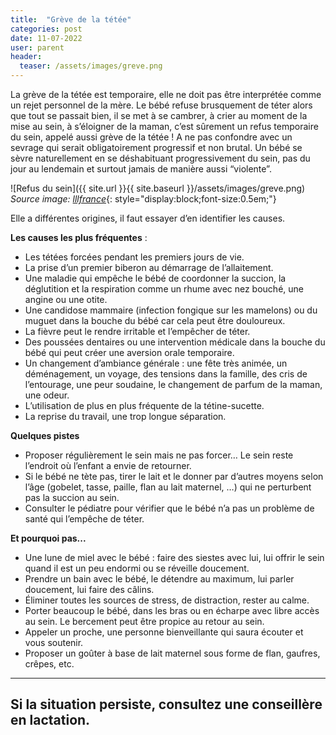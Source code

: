 ```yaml
---
title:  "Grève de la tétée"
categories: post
date: 11-07-2022
user: parent
header:
  teaser: /assets/images/greve.png
---
```


La grève de la tétée est temporaire, elle ne doit pas être interprétée comme un rejet personnel
de la mère.
Le bébé refuse brusquement de téter alors que tout se passait bien, il se met à se cambrer, à
crier au moment de la mise au sein, à s’éloigner de la maman, c’est sûrement un refus
temporaire du sein, appelé aussi grève de la tétée ! A ne pas confondre avec un sevrage qui
serait obligatoirement progressif et non brutal. Un bébé se sèvre naturellement en se
déshabituant progressivement du sein, pas du jour au lendemain et surtout jamais de manière
aussi “violente”.

![Refus du sein]({{ site.url }}{{ site.baseurl }}/assets/images/greve.png)
*Source image: [lllfrance](https://www.lllfrance.org/vous-informer/votre-allaitement/surmonter-les-obstacles/895-le-bebe-qui-refuse-de-teter)*{: style="display:block;font-size:0.5em;"}

Elle a différentes origines, il faut essayer d’en identifier les causes.

__Les causes les plus fréquentes__ :
- Les tétées forcées pendant les premiers jours de vie.
- La prise d’un premier biberon au démarrage de l’allaitement.
- Une maladie qui empêche le bébé de coordonner la succion, la déglutition et la respiration comme un rhume avec nez bouché, une angine ou une otite.
- Une candidose mammaire (infection fongique sur les mamelons) ou du muguet dans la bouche du bébé car cela peut être douloureux.
- La fièvre peut le rendre irritable et l’empêcher de téter.
- Des poussées dentaires ou une intervention médicale dans la bouche du bébé qui peut créer une aversion orale temporaire.
- Un changement d’ambiance générale : une fête très animée, un déménagement, un voyage, des tensions dans la famille, des cris de l’entourage, une peur soudaine, le changement de parfum de la maman, une odeur.
- L’utilisation de plus en plus fréquente de la tétine-sucette.
- La reprise du travail, une trop longue séparation.

__Quelques pistes__
- Proposer régulièrement le sein mais ne pas forcer… Le sein reste l’endroit où l’enfant a envie de retourner.
- Si le bébé ne tète pas, tirer le lait et le donner par d’autres moyens selon l’âge (gobelet, tasse, paille, flan au lait maternel, …) qui ne perturbent pas la succion au sein. 
- Consulter le pédiatre pour vérifier que le bébé n’a pas un problème de santé qui l’empêche de téter.

__Et pourquoi pas...__
- Une lune de miel avec le bébé : faire des siestes avec lui, lui offrir le sein quand il est un peu endormi ou se réveille doucement.
- Prendre un bain avec le bébé, le détendre au maximum, lui parler doucement, lui faire des câlins.
- Éliminer toutes les sources de stress, de distraction, rester au calme.
- Porter beaucoup le bébé, dans les bras ou en écharpe avec libre accès au sein. Le bercement peut être propice au retour au sein.
- Appeler un proche, une personne bienveillante qui saura écouter et vous soutenir.
- Proposer un goûter à base de lait maternel sous forme de flan, gaufres, crêpes, etc.

---
Si la situation persiste, consultez une conseillère en lactation.
---


